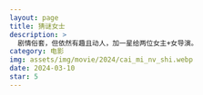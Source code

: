 ```yaml
---
layout: page
title: 猜谜女士
description: >
  剧情俗套，但依然有趣且动人，加一星给两位女主+女导演。
category: 电影
img: assets/img/movie/2024/cai_mi_nv_shi.webp
date: 2024-03-10
star: 5
---
```


